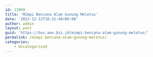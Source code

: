 ```yaml
---
id: 11069
title: 'Mimpi Bencana Alam Gunung Meletus'
date: '2022-12-12T10:32:48+00:00'
author: admin
layout: post
guid: 'https://bos.awn.biz.id/mimpi-bencana-alam-gunung-meletus/'
permalink: /mimpi-bencana-alam-gunung-meletus/
categories:
    - Uncategorized
---
```


